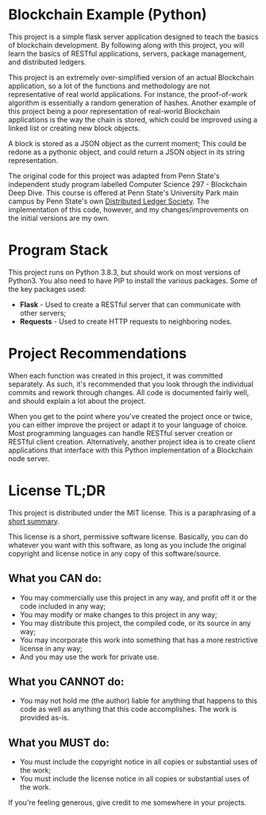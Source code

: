 # Blockchain Example (Python)

This project is a simple flask server application designed to teach the basics
of blockchain development. By following along with this project, you will learn
the basics of RESTful applications, servers, package management, and distributed
ledgers.

This project is an extremely over-simplified version of an actual Blockchain
application, so a lot of the functions and methodology are not representative of
real world applications. For instance, the proof-of-work algorithm is
essentially a random generation of hashes. Another example of this project being
a poor representation of real-world Blockchain applications is the way the chain
is stored, which could be improved using a linked list or creating new block
objects.

A block is stored as a JSON object as the current moment; This could be redone
as a pythonic object, and could return a JSON object in its string
representation.

The original code for this project was adapted from Penn State's independent
study program labelled Computer Science 297 - Blockchain Deep Dive. This course
is offered at Penn State's University Park main campus by Penn State's own
[Distributed Ledger Society](https://www.blockchainpsu.com/). The implementation
of this code, however, and my changes/improvements on the initial versions are
my own.

# Program Stack

This project runs on Python 3.8.3, but should work on most versions of Python3.
You also need to have PIP to install the various packages. Some of the key
packages used:

-   **Flask** - Used to create a RESTful server that can communicate with other
    servers;
-   **Requests** - Used to create HTTP requests to neighboring nodes.

# Project Recommendations

When each function was created in this project, it was committed separately. As
such, it's recommended that you look through the individual commits and rework
through changes. All code is documented fairly well, and should explain a lot
about the project.

When you get to the point where you've created the project once or twice, you
can either improve the project or adapt it to your language of choice. Most
programming languages can handle RESTful server creation or RESTful client
creation. Alternatively, another project idea is to create client applications
that interface with this Python implementation of a Blockchain node server.

# License TL;DR

This project is distributed under the MIT license. This is a paraphrasing of a
[short summary](https://tldrlegal.com/license/mit-license).

This license is a short, permissive software license. Basically, you can do
whatever you want with this software, as long as you include the original
copyright and license notice in any copy of this software/source.

## What you CAN do:

-   You may commercially use this project in any way, and profit off it or the
    code included in any way;
-   You may modify or make changes to this project in any way;
-   You may distribute this project, the compiled code, or its source in any
    way;
-   You may incorporate this work into something that has a more restrictive
    license in any way;
-   And you may use the work for private use.

## What you CANNOT do:

-   You may not hold me (the author) liable for anything that happens to this
    code as well as anything that this code accomplishes. The work is provided
    as-is.

## What you MUST do:

-   You must include the copyright notice in all copies or substantial uses of
    the work;
-   You must include the license notice in all copies or substantial uses of the
    work.

If you're feeling generous, give credit to me somewhere in your projects.
